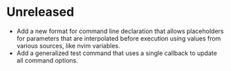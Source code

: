 # Unreleased

* Add a new format for command line declaration that allows placeholders for parameters that are interpolated before
  execution using values from various sources, like nvim variables.
* Add a generalized test command that uses a single callback to update all command options.
